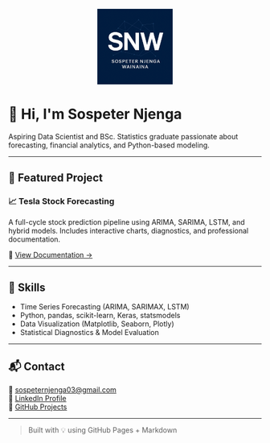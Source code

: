 <p align="center">
  <img src="snw_logo.png" width="150" alt="SNW Logo" />
</p>


# 👋 Hi, I'm Sospeter Njenga

Aspiring Data Scientist and BSc. Statistics graduate passionate about forecasting, financial analytics, and Python-based modeling.

---

## 🚀 Featured Project

### 📈 Tesla Stock Forecasting  
A full-cycle stock prediction pipeline using ARIMA, SARIMA, LSTM, and hybrid models. Includes interactive charts, diagnostics, and professional documentation.

🔗 [View Documentation →](https://sospeter03.github.io/tesla-stock-forecasting)

---

## 💼 Skills

- Time Series Forecasting (ARIMA, SARIMAX, LSTM)
- Python, pandas, scikit-learn, Keras, statsmodels
- Data Visualization (Matplotlib, Seaborn, Plotly)
- Statistical Diagnostics & Model Evaluation

---

## 📬 Contact

📧 sospeternjenga03@gmail.com  
🔗 [LinkedIn Profile](https://www.linkedin.com/in/sospeter-njenga-405442220)  
🔗 [GitHub Projects](https://github.com/SOSPETER03)

---

> Built with 💡 using GitHub Pages + Markdown
